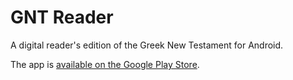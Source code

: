 # GNT Reader
A digital reader's edition of the Greek New Testament for Android.

The app is [available on the Google Play Store](https://play.google.com/store/apps/details?id=com.mattrobertson.greek.reader).
